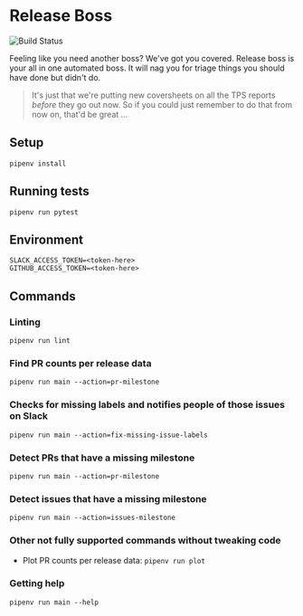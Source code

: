 # Release Boss

![Build Status](https://github.com/brave/adblock-rust/actions/workflows/ci.yml/badge.svg)

Feeling like you need another boss? We've got you covered. 
Release boss is your all in one automated boss. It will nag you for triage things you should have done but didn't do.

> It's just that we're putting new coversheets on all the TPS reports *before* they go out now. So if you could just remember to do that from now on, that'd be great ...

## Setup

`pipenv install`

## Running tests

`pipenv run pytest`

## Environment

```
SLACK_ACCESS_TOKEN=<token-here>
GITHUB_ACCESS_TOKEN=<token-here>
```

## Commands

### Linting

`pipenv run lint`

### Find PR counts per release data

`pipenv run main --action=pr-milestone`

### Checks for missing labels and notifies people of those issues on Slack

`pipenv run main --action=fix-missing-issue-labels`

### Detect PRs that have a missing milestone

`pipenv run main --action=pr-milestone`

### Detect issues that have a missing milestone

`pipenv run main --action=issues-milestone`

### Other not fully supported commands without tweaking code

- Plot PR counts per release data: `pipenv run plot`


### Getting help

`pipenv run main --help`
